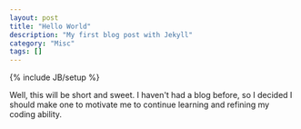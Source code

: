 ```yaml
---
layout: post
title: "Hello World"
description: "My first blog post with Jekyll"
category: "Misc"
tags: []
---
```

{% include JB/setup %}

Well, this will be short and sweet. I haven't had a blog before, so I decided I should make one to motivate me to continue learning and refining my coding ability.

